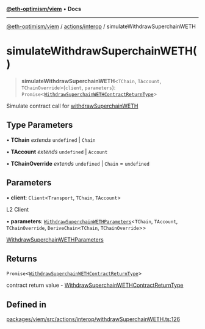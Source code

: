 [**@eth-optimism/viem**](../../../README.md) • **Docs**

***

[@eth-optimism/viem](../../../README.md) / [actions/interop](../README.md) / simulateWithdrawSuperchainWETH

# simulateWithdrawSuperchainWETH()

> **simulateWithdrawSuperchainWETH**\<`TChain`, `TAccount`, `TChainOverride`\>(`client`, `parameters`): `Promise`\<[`WithdrawSuperchainWETHContractReturnType`](../type-aliases/WithdrawSuperchainWETHContractReturnType.md)\>

Simulate contract call for [withdrawSuperchainWETH](withdrawSuperchainWETH.md)

## Type Parameters

• **TChain** *extends* `undefined` \| `Chain`

• **TAccount** *extends* `undefined` \| `Account`

• **TChainOverride** *extends* `undefined` \| `Chain` = `undefined`

## Parameters

• **client**: `Client`\<`Transport`, `TChain`, `TAccount`\>

L2 Client

• **parameters**: [`WithdrawSuperchainWETHParameters`](../type-aliases/WithdrawSuperchainWETHParameters.md)\<`TChain`, `TAccount`, `TChainOverride`, `DeriveChain`\<`TChain`, `TChainOverride`\>\>

[WithdrawSuperchainWETHParameters](../type-aliases/WithdrawSuperchainWETHParameters.md)

## Returns

`Promise`\<[`WithdrawSuperchainWETHContractReturnType`](../type-aliases/WithdrawSuperchainWETHContractReturnType.md)\>

contract return value - [WithdrawSuperchainWETHContractReturnType](../type-aliases/WithdrawSuperchainWETHContractReturnType.md)

## Defined in

[packages/viem/src/actions/interop/withdrawSuperchainWETH.ts:126](https://github.com/ethereum-optimism/ecosystem/blob/ddb96adf4653afc97ea0f64c5d67dd4ec467ac08/packages/viem/src/actions/interop/withdrawSuperchainWETH.ts#L126)
